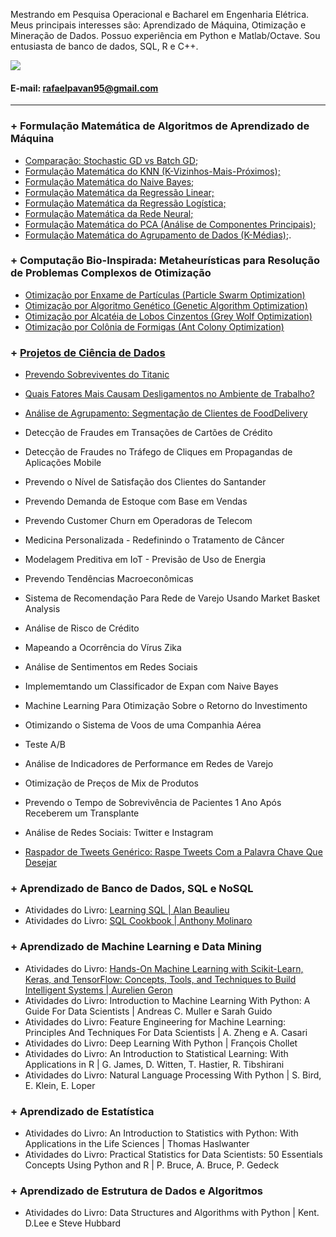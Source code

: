 Mestrando em Pesquisa Operacional e Bacharel em Engenharia Elétrica. Meus principais interesses são: Aprendizado de Máquina, Otimização e Mineração de Dados. Possuo experiência em Python e Matlab/Octave. Sou entusiasta de banco de dados, SQL, R e C++.

[<img src="https://img.shields.io/badge/linkedin-%230077B5.svg?&style=for-the-badge&logo=linkedin&logoColor=white" />](https://www.linkedin.com/in/engrafaelpavan/) 

#### E-mail: rafaelpavan95@gmail.com

_______________________________

### + Formulação Matemática de Algoritmos de Aprendizado de Máquina

- [Comparação: Stochastic GD vs Batch GD;](https://nbviewer.jupyter.org/github/rafaelpavan95/MSc_MachineLearning_DataMining/blob/main/Gradient.ipynb)
- [Formulação Matemática do KNN (K-Vizinhos-Mais-Próximos);](https://nbviewer.jupyter.org/github/rafaelpavan95/MSc_MachineLearning_DataMining/blob/main/KNN_FROM_SCRATCH.ipynb)
- [Formulação Matemática do Naive Bayes;](https://nbviewer.jupyter.org/github/rafaelpavan95/MSc_MachineLearning_DataMining/blob/main/NAIVE_BAYES_FROM_SCRATCH.ipynb)
- [Formulação Matemática da Regressão Linear;](https://nbviewer.jupyter.org/github/rafaelpavan95/MSc_MachineLearning_DataMining/blob/main/LINEAR_REGRESSION_FROM_SCRATCH.ipynb)
- [Formulação Matemática da Regressão Logística;](https://nbviewer.jupyter.org/github/rafaelpavan95/MSc_MachineLearning_DataMining/blob/main/LOGISTIC_REGRESSION_FROM_SCRATCH.ipynb)
- [Formulação Matemática da Rede Neural;](https://nbviewer.jupyter.org/github/rafaelpavan95/MSc_MachineLearning_DataMining/blob/main/NN_FROM_SCRATCH.ipynb)
- [Formulação Matemática do PCA (Análise de Componentes Principais);](https://nbviewer.jupyter.org/github/rafaelpavan95/MSc_MachineLearning_DataMining/blob/main/PCA_FROM_SCRATCH.ipynb)
- [Formulação Matemática do Agrupamento de Dados (K-Médias);](https://nbviewer.jupyter.org/github/rafaelpavan95/MSc_MachineLearning_DataMining/blob/main/KMEANS_FROM_SCRATCH.ipynb).

### + Computação Bio-Inspirada: Metaheurísticas para Resolução de Problemas Complexos de Otimização

- [Otimização por Enxame de Partículas (Particle Swarm Optimization)](https://github.com/rafaelpavan95/Metaheuristic_Optimization)
- [Otimização por Algoritmo Genético (Genetic Algorithm Optimization)](https://github.com/rafaelpavan95/Metaheuristic_Optimization)
- [Otimização por Alcatéia de Lobos Cinzentos (Grey Wolf Optimization)](https://github.com/rafaelpavan95/Metaheuristic_Optimization)
- [Otimização por Colônia de Formigas (Ant Colony Optimization)](https://github.com/rafaelpavan95/Metaheuristic_Optimization)


### + [Projetos de Ciência de Dados](https://github.com/rafaelpavan95/DataScience)


- [Prevendo Sobreviventes do Titanic](https://github.com/rafaelpavan95/DataScience/blob/master/Titanic.ipynb)

- [Quais Fatores Mais Causam Desligamentos no Ambiente de Trabalho?](https://github.com/rafaelpavan95/DataScience/blob/master/RH_Analytics.ipynb) 

- [Análise de Agrupamento: Segmentação de Clientes de FoodDelivery](https://github.com/rafaelpavan95/DataScience/blob/master/food_segmentation.ipynb)

- Detecção de Fraudes em Transações de Cartões de Crédito 

- Detecção de Fraudes no Tráfego de Cliques em Propagandas de Aplicações Mobile 

- Prevendo o Nível de Satisfação dos Clientes do Santander

- Prevendo Demanda de Estoque com Base em Vendas

- Prevendo Customer Churn em Operadoras de Telecom

- Medicina Personalizada - Redefinindo o Tratamento de Câncer

- Modelagem Preditiva em IoT - Previsão de Uso de Energia

- Prevendo Tendências Macroeconômicas

- Sistema de Recomendação Para Rede de Varejo Usando Market Basket Analysis

- Análise de Risco de Crédito
 
- Mapeando a Ocorrência do Vírus Zika

- Análise de Sentimentos em Redes Sociais

- Implememtando um Classificador de Expan com Naive Bayes

- Machine Learning Para Otimização Sobre o Retorno do Investimento

- Otimizando o Sistema de Voos de uma Companhia Aérea

- Teste A/B

- Análise de Indicadores de Performance em Redes de Varejo

- Otimização de Preços de Mix de Produtos
                                  
- Prevendo o Tempo de Sobrevivência de Pacientes 1 Ano Após Receberem um Transplante 

- Análise de Redes Sociais: Twitter e Instagram

- [Raspador de Tweets Genérico: Raspe Tweets Com a Palavra Chave Que Desejar](https://github.com/rafaelpavan95/DataScience/blob/master/Twitter_Scraper.ipynb) 


### + Aprendizado de Banco de Dados, SQL e NoSQL

- Atividades do Livro: [Learning SQL | Alan Beaulieu](https://github.com/rafaelpavan95/Learning_SQL)
- Atividades do Livro: [SQL Cookbook | Anthony Molinaro](https://github.com/rafaelpavan95/SQL_Cookbook)

### + Aprendizado de Machine Learning e Data Mining

- Atividades do Livro: [Hands-On Machine Learning with Scikit-Learn, Keras, and TensorFlow: Concepts, Tools, and Techniques to Build Intelligent Systems | Aurelien Geron](https://github.com/rafaelpavan95/Hands_On_Machine_Learning)
- Atividades do Livro: Introduction to Machine Learning With Python: A Guide For Data Scientists | Andreas C. Muller e Sarah Guido
- Atividades do Livro: Feature Engineering for Machine Learning: Principles And Techniques For Data Scientists | A. Zheng e A. Casari
- Atividades do Livro: Deep Learning With Python | François Chollet
- Atividades do Livro: An Introduction to Statistical Learning: With Applications in R | G. James, D. Witten, T. Hastier, R. Tibshirani
- Atividades do Livro: Natural Language Processing With Python | S. Bird, E. Klein, E. Loper
 
### + Aprendizado de Estatística

- Atividades do Livro: An Introduction to Statistics with Python: With Applications in the Life Sciences | Thomas Haslwanter
- Atividades do Livro: Practical Statistics for Data Scientists: 50 Essentials Concepts Using Python and R | P. Bruce, A. Bruce, P. Gedeck

### + Aprendizado de Estrutura de Dados e Algoritmos

- Atividades do Livro: Data Structures and Algorithms with Python | Kent. D.Lee e Steve Hubbard
